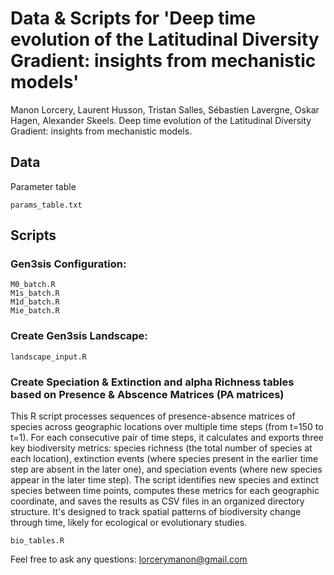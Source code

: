 # Data & Scripts for 'Deep time evolution of the Latitudinal Diversity Gradient: insights from mechanistic models'
Manon Lorcery, Laurent Husson, Tristan Salles, Sébastien Lavergne, Oskar Hagen, Alexander Skeels. Deep time evolution of the Latitudinal Diversity Gradient: insights from mechanistic models.

## Data
Parameter table

```
params_table.txt
```

## Scripts 
### Gen3sis Configuration:

```
M0_batch.R
M1s_batch.R
M1d_batch.R
Mie_batch.R
```

### Create Gen3sis Landscape:

```
landscape_input.R
```

### Create Speciation & Extinction and alpha Richness tables based on Presence & Abscence Matrices (PA matrices)
This R script processes sequences of presence-absence matrices of species across geographic locations over multiple time steps (from t=150 to t=1). For each consecutive pair of time steps, it calculates and exports three key biodiversity metrics: species richness (the total number of species at each location), extinction events (where species present in the earlier time step are absent in the later one), and speciation events (where new species appear in the later time step). The script identifies new species and extinct species between time points, computes these metrics for each geographic coordinate, and saves the results as CSV files in an organized directory structure. It's designed to track spatial patterns of biodiversity change through time, likely for ecological or evolutionary studies.

```
bio_tables.R
```

Feel free to ask any questions: lorcerymanon@gmail.com
